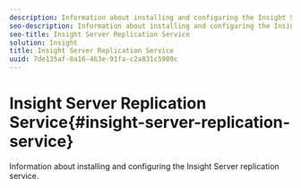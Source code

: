 ```yaml
---
description: Information about installing and configuring the Insight Server replication service.
seo-description: Information about installing and configuring the Insight Server replication service.
seo-title: Insight Server Replication Service
solution: Insight
title: Insight Server Replication Service
uuid: 7de135af-8a16-463e-91fa-c2a831c5909c
---
```


# Insight Server Replication Service{#insight-server-replication-service}

Information about installing and configuring the Insight Server replication service.


